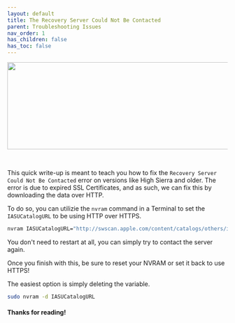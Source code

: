 ```yaml
---
layout: default
title: The Recovery Server Could Not Be Contacted
parent: Troubleshooting Issues
nav_order: 1
has_children: false
has_toc: false
---
```


<p align="center">
  <img width="650" height="200" src="../../../assets/Header-HSHTTPFix.png">
</p>
<br>

This quick write-up is meant to teach you how to fix the ``Recovery Server Could Not Be Contacted`` error on versions like High Sierra and older. The error is due to expired SSL Certificates, and as such, we can fix this by downloading the data over HTTP.

To do so, you can utilizie the ``nvram`` command in a Terminal to set the ``IASUCatalogURL`` to be using HTTP over HTTPS.

```bash
nvram IASUCatalogURL="http://swscan.apple.com/content/catalogs/others/index-10.13-10.12-10.11-10.10-10.9-mountainlion-lion-snowleopard-leopard.merged-1.sucatalog"
```

You don't need to restart at all, you can simply try to contact the server again.

Once you finish with this, be sure to reset your NVRAM or set it back to use HTTPS!

The easiest option is simply deleting the variable.

```bash
sudo nvram -d IASUCatalogURL
```

<h4>Thanks for reading!</h4>

